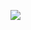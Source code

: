<img
   src="https://w7.pngwing.com/pngs/169/68/png-transparent-architectural-engineering-graphy-work-in-progress-angle-building-text.png"
   height={320}
   width={320}
/>
